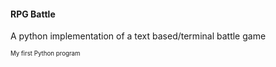 #### RPG Battle

A python implementation of a text based/terminal battle game

<sub><sup>My first Python program</sup></sub>